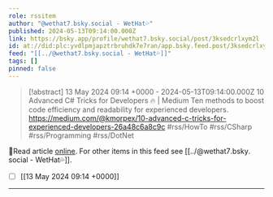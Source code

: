 ```yaml
---
role: rssitem
author: "@wethat7․bsky․social - WetHat💦"
published: 2024-05-13T09:14:00.000Z
link: https://bsky.app/profile/wethat7.bsky.social/post/3ksedcrlxym2l
id: at://did:plc:yvdlpmjapztrbruhdk7e7ran/app.bsky.feed.post/3ksedcrlxym2l
feed: "[[../@wethat7․bsky․social - WetHat💦]]"
tags: []
pinned: false
---
```

> [!abstract] 13 May 2024 09:14 +0000 - 2024-05-13T09:14:00.000Z
> 10 Advanced C# Tricks for Developers 🔥 | Medium Ten methods to boost code efficiency and readability for experienced developers. https://medium.com/@kmorpex/10-advanced-c-tricks-for-experienced-developers-26a48c6a8c9c #rss/HowTo #rss/CSharp #rss/Programming #rss/DotNet

🔗Read article [online](https://bsky.app/profile/wethat7.bsky.social/post/3ksedcrlxym2l). For other items in this feed see [[../@wethat7․bsky․social - WetHat💦]].

- [ ] [[13 May 2024 09꞉14 +0000]]
- - -
